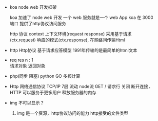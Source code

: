 - koa node web 开发框架

  koa 加速了 node web 开发 一个 web 服务就是一个 web App
  koa 在 3000端口 提供了http协议访问服务

  http 协议
  context 上下文环境(request response)
  采用基于请求(ctx.request) 响应的模式(ctx.response), 在网络间传输Html

- http Http协议 基于请求应答模型 1991年传输的是最简单的html文本
- req res
     n : 1  
  请求对象 返回对象
- php(同步 阻塞) python 
  GO 多核计算

- Http 网络通信协议 TCP/IP 7层
  流动 node流
  GET / 请求行
  关闭 断开连接，HTTP 可以服务于更多用户
  释放服务器的内存

- img 不可以显示？
  1. img 是一个资源，http协议访问的能力
  http接受的文件类型 
